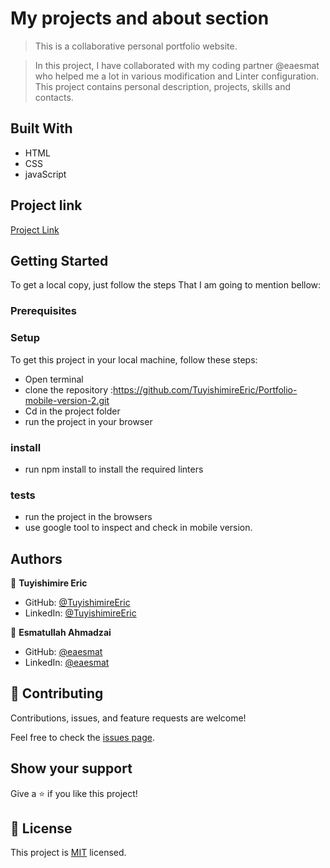 # My projects and about section 

> This is a collaborative personal portfolio website.
 
> In this project, I have collaborated with my coding partner  @eaesmat who helped me a lot in various modification and Linter configuration. 
> This project contains personal description, projects, skills and contacts.

## Built With

- HTML 
- CSS
- javaScript

## Project link

[Project Link](https://tuyishimireeric.github.io/)


## Getting Started
To get a local copy, just follow the steps That I am going to mention bellow:

### Prerequisites

### Setup
To get this project in your local machine, follow these steps:
- Open terminal 
- clone the repository :https://github.com/TuyishimireEric/Portfolio-mobile-version-2.git
- Cd in the project folder
- run the project in your browser

### install
 - run npm install to install the required linters

 ### tests
 - run the project in the browsers 
 - use google tool to inspect and check in mobile version.

## Authors

👤 **Tuyishimire Eric**

- GitHub: [@TuyishimireEric](https://github.com/TuyishimireEric)
- LinkedIn: [@TuyishimireEric](https://www.linkedin.com/in/Tuyishimire-Eric-32426b21a/)


👤 **Esmatullah Ahmadzai**

- GitHub: [@eaesmat](https://github.com/eaesmat)
- LinkedIn: [@eaesmat](https://www.linkedin.com/in/esmatullah-ahmadzai-56bb9423b/)


## 🤝 Contributing

Contributions, issues, and feature requests are welcome!

Feel free to check the [issues page](../../issues/).

## Show your support

Give a ⭐️ if you like this project!

## 📝 License

This project is [MIT](./MIT.md) licensed.
